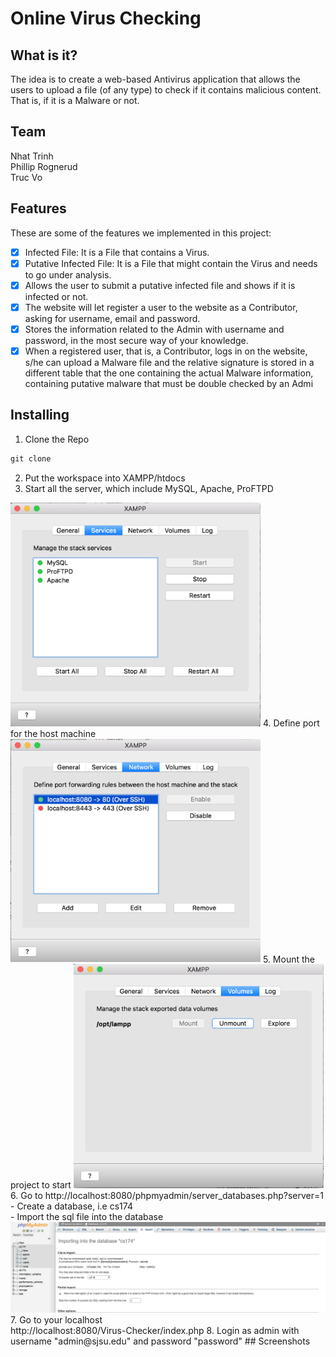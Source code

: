 # Online Virus Checking 

## What is it?
The idea is to create a web-based Antivirus application that allows the users to upload a file (of any type) to check if it contains malicious content. That is, if it is a Malware or not. 

## Team
Nhat Trinh <br/>
Phillip Rognerud <br/>
Truc Vo <br/>

## Features
These are some of the features we implemented in this project:
- [x] Infected File: It is a File that contains a Virus.
- [x] Putative Infected File: It is a File that might contain the Virus and needs to go under analysis.
- [x] Allows the user to submit a putative infected file and shows if it is infected or not.
- [x] The website will let register a user to the website as a Contributor, asking for username, email and password.
- [x] Stores the information related to the Admin with username and password, in the most secure way of your knowledge.
- [x] When a registered user, that is, a Contributor, logs in on the website, s/he can upload a Malware file and the relative signature is stored in a different table that the one containing the actual Malware information, containing putative malware that must be double checked by an Admi

## Installing
1. Clone the Repo
```javascript
git clone
```
2. Put the workspace into XAMPP/htdocs
3. Start all the server, which include MySQL, Apache, ProFTPD
<img src= "https://github.com/NhatTrinh/Virus-Checker/blob/master/img/server.png" width="400px"/>
4. Define port for the host machine
<img src= "https://github.com/NhatTrinh/Virus-Checker/blob/master/img/port.png" width="400px"/>
5. Mount the project to start 
<img src= "https://github.com/NhatTrinh/Virus-Checker/blob/master/img/mount.png" width="400px"/>
6. Go to http://localhost:8080/phpmyadmin/server_databases.php?server=1 <br/>
- Create a database, i.e cs174 <br/>
- Import the sql file into the database <br/>
    <img src= "https://github.com/NhatTrinh/Virus-Checker/blob/master/img/import.png" width="600px"/>
7. Go to your localhost <br/> http://localhost:8080/Virus-Checker/index.php
8. Login as admin with username "admin@sjsu.edu" and password "password"
## Screenshots


